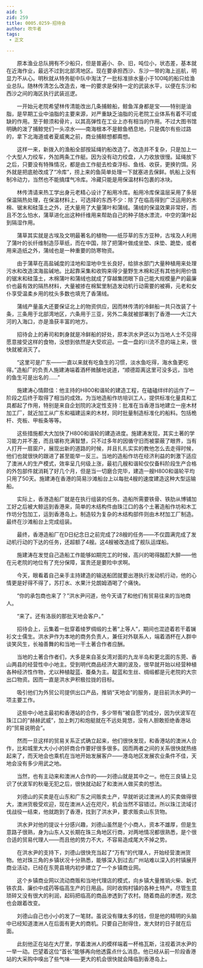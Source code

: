 ```yaml
---
aid: 5
zid: 259
title: 0005.0259-招待会
author: 吹牛者
tags: 
 - 正文

---
```




　　原本渔业总队拥有不少船只，但是普遍小、杂、旧，吨位小，状态差，基本就在近海作业，最远不过到北部湾地区。现在要承担西沙、东沙一带的海上巡航，明显力不从心。明秋就从特务艇中队中淘汰了一批标准排水量小于100吨的船只给渔业总队。随林传清怎么改造去，唯一的要求是保持一定的武装水平，以便在东沙和西沙之间的海区执行武装巡逻。

　　一开始元老院希望林传清能改出几条捕鲸船，鲸鱼浑身都是宝——特别是油脂，是早期工业中油脂的主要来源，对严重缺乏油脂的元老院工业体系有着不可或缺的作用。至于鲸须和骨片，以其高弹性在工业上亦有相当的作用。不过大图书馆明确的泼了捕鲸党们一头凉水——南海根本不是鲸鱼栖息地，只是偶尔有些过路的，拿下北海道或者夏威夷之前，商业捕鲸想都甭想。

　　这样一来，新拨入的渔船全部按延绳钓船改造了。改造并不复杂，只是加上一个大型人力绞车，外加两条工作艇。因为没有动力绞盘，人力收放很慢。延绳放下之后，只要没有特殊情况，都是由工作艇去检查浮标、鱼线、收获，更换钓饵。另外就是把底舱改成了“冷库”，捞上来的鱼简单处理一下就塞进去保鲜。帆船上没有制冷动力，当然也不能搞煤气冷库。冷藏只能是用保温材料包裹的冰块。

　　林传清请来热工学出身元老精心设计了船用冷库。船用冷库保温层采用了多层保温隔热处理，在保温材料上，可选择的东西不少：除了在临高得到广泛运用的木棉、锯末和硅藻土之外，还大量用了大量蒲叶和蒲绒。蒲绒的保温效果非常好，而且不怎么怕水，蒲草进化出这种纤维用来帮助自己的种子随水漂流，中空的蒲叶起到隔湿作用。

　　蒲草其实就是古埃及文明最著名的植物——纸莎草的东方亚种，古埃及人利用了蒲叶的长纤维制造莎草纸，而在中国，除了把蒲叶做成坐垫、床垫、跪垫，或者用来造纸之外，蒲绒也是一种重要的防寒物资。

　　由于蒲草在高盐碱度的洼地和湿地中生长良好，给排水部门大量种植用来处理污水和改造滨海盐碱地。比起靠采集和收购来得少量野生木棉和还有其他利用价值的锯末和硅藻土，木棉蒲叶和蒲绒也就成了穿越集团眼下自己能大规模量产的最廉价也最有效的隔热材料，大量被掺在棉絮里制造发动机行动需要的被褥，元老和女仆享受温柔乡用的枕头多数也填充了香蒲绒。

　　蒲绒产量虽大还要保证北上的物资供应，因而林传清的冷鲜船一共只改装了十条，三条用于北部湾地区，六条用于三亚，另外二条就被部署到了香港——大江大河的入海口，亦是渔获丰富的地方。

　　招待会上的寿司和刺身就是冷鲜船的好处，原本洪水尹还以为当地人士不见得愿意接受这样的食物，没想到依然是大受欢迎。一盘一盘的川流不息的端上来，很快就被消灭了。

　　“这里可是广东——一直以来就有吃鱼生的习惯，淡水鱼吃得，海水鱼更吃得。”造船厂的负责人施建涛端着酒杯微醺地说道，“顺德距离这里可没多远，当地的鱼生可是出名的……”

　　施建涛心情颇佳：他主持的H800和谐轮的建造工程，在磕磕绊绊的运作了一阶段之后终于取得了相当的成效。为当地造船作坊培训工人，提供标准化量具和工具都起了作用，特别是来自企划院的决定性支持：批准在当香港当地建立一座木材加工厂，就近加工从广东和福建运来的木材，同时批量制造标准化的船料。包括桅杆、壳板、甲板条等等。

　　这些措施都大大加快了H800和谐轮的建造进度。施建涛发现，其实土著的学习能力并不差，而且堪称充满智慧，只不过多年的因循守旧而被蒙蔽了眼界，当有人打开一扇窗户，展现出新的道路的时候，并且扎扎实实的教他怎么去走得时候，他们也就很快的跟进了甚至能举一反三。当地的造船作坊在经济利益的刺激下适应了澳洲人的生产模式，效率呈几何级上涨，最初几艘和谐轮仅仅备料阶段生产合格的外包部件就消耗了好几个月，但是当一切磨合完毕，建造一艘H800和谐轮平均只用了50天。施建涛在香港的简易沙滩船台上以每批4艘的速度建造这种大型运输船。

　　实际上，香港造船厂就是在执行组装的任务。造船所需要铁骨、铁肋从博铺加工好之后被大鲸运到香港来，简单的木结构件由珠江口的各个土著造船作坊和木工作坊分包加工，运到香港岛上。制造较为复杂的木结构部件则由木材加工厂制造。最终在沙滩船台上完成组装。

　　最终，香港造船厂在D日纪念日之前完成了28艘的任务——不仅圆满完成了发动机行动的下达的任务，还超额了4艘。这4艘被改造成了舰队运煤船。

　　施建涛在发觉自己造船工作能够如期完工的时候，高兴的喝得酩酊大醉——他在元老院的地位有了充分保障，富贵还是要险中求啊。

　　今天，眼看着自己亲手主持建造的输送船团就要出港执行发动机行动，他的心情更是好得不得了，苏打水、水果汁兑朗姆酒喝了个痛快。

　　“你的承包商也来了？”洪水尹问道，他今天请了和他们有贸易往来的当地商人。

　　“来了。还有洛辰的那批天地会客户。”

　　招待会上，云集着一批穿着绫罗绸缎的土著“上等人”，期间也混迹着若干着镧衫文士儒生。洪水尹作为本地的商务负责人，兼任对外联系人，端着酒杯在人群中谈笑风生，长袖善舞的和当地一干土著合作者应酬。

　　当地的土著合作者们，大多是来自圣女湾对面的九龙半岛和更北面的东莞、香山两县的经营性中小地主。受到明代商品经济大潮的波及，很早就开始以经营种植各种经济性作物，尤以种植靛蓝、蚕桑为主。靛蓝和生丝、绸缎都是元老院的大宗出口物资。因而一直是洪水尹积极拉拢的目标。

　　吸引他们为外贸公司提供出口产品，推销“天地会”的服务，是目前洪水尹的一项主要工作。

　　这些中小地主最初和香港站的合作，多少带有“被自愿”的成分，因为伏波军在珠江口的“赫赫武威”，加上刺刀和炮艇就在不远处晃悠，没有人胆敢拒绝香港站的“贸易说明会”。

　　然而一旦这样的贸易关系正式确立起来，他们很快发现，和香港站的澳洲人合作，比和城里大大小小的奸商合作要好很多很多。因而两者之间的关系很快就热络起来了，而天地会也乘机在当地开始发展客户——港岛地区发展农业条件不佳，天地会没有多少用武之地。

　　当然，也有主动来和澳洲人合作的——刘德山就是其中之一。他在三良镇上见识了伏波军的秋毫无犯之后，很快就动起了和澳洲人做买卖的想法。

　　刘德山的买卖是在山东和广东之间贩卖土产，早就听说过澳洲人的买卖做得很大，澳洲货极受欢迎，现在澳洲人近在咫尺，机会当然不容错过。所以珠江流域讨伐战役一结束，他就跑到了香港，找到了洪水尹，要求贩卖山东货物。

　　洪水尹对他的提议十分感兴趣，刘德山虽然是个小商人，资本不雄厚，但是生意路子很熟，身为山东人又长期在珠三角地区行商，对两地情况都很熟悉，是个很合适的贸易代理人——而且他的势力不大，不容易造成尾大不掉之势。

　　在洪水尹的支持下，刘德山很快充当起了“万有”的代理人，开始经营澳洲货物。他对珠三角的乡镇状况十分熟悉，能够深入到过去广州站难以深入的村镇展开商业活动，已经在东莞县境内初步建立了一个乡镇商业网。

　　这个乡镇商业网以流动商贩和当地代理店的模式，向乡镇大量推销火柴、新式铁农具、廉价中成药等临高生产的日用品，同时收购村镇的各种土特产。尽管生意琐碎又没有很大的利润，起码把临高的商品渗透到了农村。随着商品的渗透，观念也会跟着改变。

　　刘德山自己也小小的发了一笔财。虽说没有赚太多的钱，但是他的精明的头脑中已经知道澳洲人在后面有更大的商机。只要自己耐得住，发大财的日子就在后面。

　　此刻他正在站在大厅里，学着澳洲人的模样端着一杯格瓦斯，注视着洪水尹的一举一动。巴望着这位“首长”能够再向他透露点什么消息。他已经从前一阶段香港站的大采购中嗅出了些气味——更大的机会很快就会降临到香港岛上。


